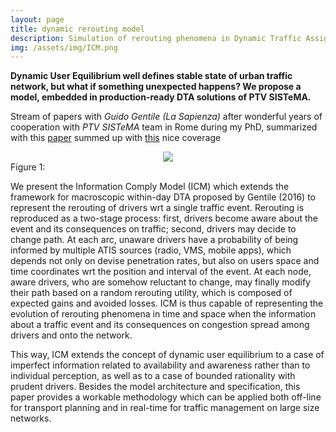 ```yaml
---
layout: page
title: dynamic rerouting model
description: Simulation of rerouting phenomena in Dynamic Traffic Assignment with the Information Comply Model
img: /assets/img/ICM.png
---
```


**Dynamic User Equilibrium well defines stable state of urban traffic network, but what if something unexpected happens? We propose a model, embedded in production-ready DTA solutions of PTV SISTeMA.**

Stream of papers with _Guido Gentile (La Sapienza)_ after wonderful years of cooperation with _PTV SISTeMA_ team in Rome during my PhD, summarized with this [paper](https://doi.org/10.1016/j.trb.2018.12.001) summed up with [this](https://www.iamigniting.com/rafal_kucharski/) nice coverage 

<center><img src="{{ site.baseurl }}/assets/img/ICM_2.png"></center>
<div class="col three caption">
    Figure 1: 
</div>

We present the Information Comply Model (ICM) which extends the framework for macroscopic within-day DTA proposed by Gentile (2016) to represent the rerouting of drivers wrt a single traffic event. Rerouting is reproduced as a two-stage process: first, drivers
become aware about the event and its consequences on traffic; second, drivers may decide to change path. At each arc, unaware drivers have a probability of being informed by multiple ATIS sources (radio, VMS, mobile apps), which depends not only on devise
penetration rates, but also on users space and time coordinates wrt the position and interval of the event. At each node, aware drivers, who are somehow reluctant to change, may finally modify their path based on a random rerouting utility, which is composed of expected gains and avoided losses. ICM is thus capable of representing the evolution of rerouting phenomena in time and space when the information about a traffic event and
its consequences on congestion spread among drivers and onto the network.

This way, ICM extends the concept of dynamic user equilibrium to a case of imperfect information related to availability and awareness rather than to individual perception, as well as to a case of bounded rationality with prudent drivers. Besides the model architecture and specification, this paper provides a workable methodology which can be applied both off-line for transport planning and in real-time for traffic management on large size networks.
